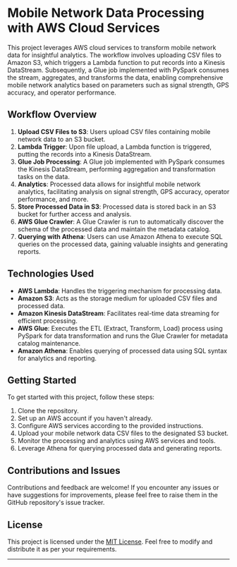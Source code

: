 # Mobile Network Data Processing with AWS Cloud Services

This project leverages AWS cloud services to transform mobile network data for insightful analytics. The workflow involves uploading CSV files to Amazon S3, which triggers a Lambda function to put records into a Kinesis DataStream. Subsequently, a Glue job implemented with PySpark consumes the stream, aggregates, and transforms the data, enabling comprehensive mobile network analytics based on parameters such as signal strength, GPS accuracy, and operator performance. 
## Workflow Overview

1. **Upload CSV Files to S3**: Users upload CSV files containing mobile network data to an S3 bucket.
2. **Lambda Trigger**: Upon file upload, a Lambda function is triggered, putting the records into a Kinesis DataStream.
3. **Glue Job Processing**: A Glue job implemented with PySpark consumes the Kinesis DataStream, performing aggregation and transformation tasks on the data.
4. **Analytics**: Processed data allows for insightful mobile network analytics, facilitating analysis on signal strength, GPS accuracy, operator performance, and more.
5. **Store Processed Data in S3**: Processed data is stored back in an S3 bucket for further access and analysis.
6. **AWS Glue Crawler**: A Glue Crawler is run to automatically discover the schema of the processed data and maintain the metadata catalog.
7. **Querying with Athena**: Users can use Amazon Athena to execute SQL queries on the processed data, gaining valuable insights and generating reports.

## Technologies Used

- **AWS Lambda**: Handles the triggering mechanism for processing data.
- **Amazon S3**: Acts as the storage medium for uploaded CSV files and processed data.
- **Amazon Kinesis DataStream**: Facilitates real-time data streaming for efficient processing.
- **AWS Glue**: Executes the ETL (Extract, Transform, Load) process using PySpark for data transformation and runs the Glue Crawler for metadata catalog maintenance.
- **Amazon Athena**: Enables querying of processed data using SQL syntax for analytics and reporting.

## Getting Started

To get started with this project, follow these steps:

1. Clone the repository.
2. Set up an AWS account if you haven't already.
3. Configure AWS services according to the provided instructions.
4. Upload your mobile network data CSV files to the designated S3 bucket.
5. Monitor the processing and analytics using AWS services and tools.
6. Leverage Athena for querying processed data and generating reports.

## Contributions and Issues

Contributions and feedback are welcome! If you encounter any issues or have suggestions for improvements, please feel free to raise them in the GitHub repository's issue tracker.

## License

This project is licensed under the [MIT License](LICENSE). Feel free to modify and distribute it as per your requirements.

--- 
